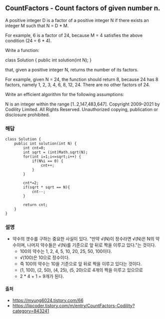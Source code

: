 ## CountFactors - Count factors of given number n.
A positive integer D is a factor of a positive integer N if there exists an integer M such that N = D * M.

For example, 6 is a factor of 24, because M = 4 satisfies the above condition (24 = 6 * 4).

Write a function:

class Solution { public int solution(int N); }

that, given a positive integer N, returns the number of its factors.

For example, given N = 24, the function should return 8, because 24 has 8 factors, namely 1, 2, 3, 4, 6, 8, 12, 24. There are no other factors of 24.

Write an efficient algorithm for the following assumptions:

N is an integer within the range [1..2,147,483,647].
Copyright 2009–2021 by Codility Limited. All Rights Reserved. Unauthorized copying, publication or disclosure prohibited.

### 해답
~~~
class Solution {
    public int solution(int N) {
        int cnt=0;
        int sqrt = (int)Math.sqrt(N);
        for(int i=1;i<=sqrt;i++) {
            if(N%i == 0) {
                cnt++;
            }
        }

        cnt*=2;        
        if(sqrt * sqrt == N){ 
            cnt--; 
        }

        return cnt;
    }
}
~~~

### 설명
- 약수의 갯수를 구하는 중요한 사실이 있다. "만약 √(N)이 정수라면 √(N)은 N의 약수이며, 나머지 약수들은 √(N)를 기준으로 앞 뒤로 짝을 이루고 있다."는 것이다.
    - 100의 약수는 1, 2, 4, 5, 10, 20, 25, 50, 100이다. 
    - √(100)은 10으로 정수이다.
    - 즉 100의 약수는 10을 기준으로 앞 뒤로 짝을 이루고 있다는 것이다. 
    - (1, 100), (2, 50), (4, 25), (5, 20)으로 4개의 짝을 이루고 있으므로
    - 2 * 4 + 1 = 9개가 된다.

#### 출처
- https://myung6024.tistory.com/66
- https://lipcoder.tistory.com/m/entry/CountFactors-Codility?category=843241